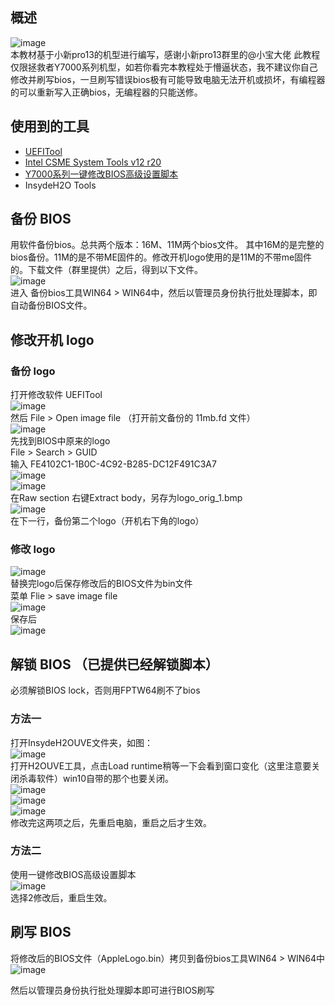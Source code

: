 ## 概述
![image](https://github.com/xiaoMGitHub/LEGION_Y7000Series_Hackintosh/blob/master/BIOS_Setup/Replce_Bios_Logo/Picture/apple_logo.jpg)  
本教材基于小新pro13的机型进行编写，感谢小新pro13群里的@小宝大佬
此教程仅限拯救者Y7000系列机型，如若你看完本教程处于懵逼状态，我不建议你自己修改并刷写bios，一旦刷写错误bios极有可能导致电脑无法开机或损坏，有编程器的可以重新写入正确bios，无编程器的只能送修。

## 使用到的工具
* [UEFITool](https://github.com/LongSoft/UEFITool/releases)
* [Intel CSME System Tools v12 r20](https://comsystem-tlt.ru/obzori/me-txe-region)
* [Y7000系列一键修改BIOS高级设置脚本](https://github.com/xiaoMGitHub/LEGION_Y7000Series_Hackintosh/raw/master/BIOS_Setup/Y7000%E7%B3%BB%E5%88%97%E4%B8%80%E9%94%AE%E4%BF%AE%E6%94%B9BIOS%E9%AB%98%E7%BA%A7%E9%80%89%E9%A1%B9_20200412.zip)
* InsydeH2O Tools


## 备份 BIOS
用软件备份bios。总共两个版本：16M、11M两个bios文件。
其中16M的是完整的bios备份。11M的是不带ME固件的。修改开机logo使用的是11M的不带me固件的。下载文件（群里提供）之后，得到以下文件。  
![image](https://github.com/xiaoMGitHub/LEGION_Y7000Series_Hackintosh/blob/master/BIOS_Setup/Replce_Bios_Logo/Picture/Step_0.png)  
进入 备份bios工具WIN64 > WIN64中，然后以管理员身份执行批处理脚本，即自动备份BIOS文件。

## 修改开机 logo

### 备份 logo

打开修改软件 UEFITool  
![image](https://github.com/xiaoMGitHub/LEGION_Y7000Series_Hackintosh/blob/master/BIOS_Setup/Replce_Bios_Logo/Picture/Step_1.png)  
然后 File > Open image file （打开前文备份的 11mb.fd 文件）  
![image](https://github.com/xiaoMGitHub/LEGION_Y7000Series_Hackintosh/blob/master/BIOS_Setup/Replce_Bios_Logo/Picture/Step_2.png)  
先找到BIOS中原来的logo  
File > Search > GUID  
输入 FE4102C1-1B0C-4C92-B285-DC12F491C3A7  
![image](https://github.com/xiaoMGitHub/LEGION_Y7000Series_Hackintosh/blob/master/BIOS_Setup/Replce_Bios_Logo/Picture/Step_3.png)  
![image](https://github.com/xiaoMGitHub/LEGION_Y7000Series_Hackintosh/blob/master/BIOS_Setup/Replce_Bios_Logo/Picture/Step_4.png)   
在Raw section 右键Extract body，另存为logo_orig_1.bmp  
![image](https://github.com/xiaoMGitHub/LEGION_Y7000Series_Hackintosh/blob/master/BIOS_Setup/Replce_Bios_Logo/Picture/Step_5.png)   
在下一行，备份第二个logo（开机右下角的logo）

### 修改 logo

![image](https://github.com/xiaoMGitHub/LEGION_Y7000Series_Hackintosh/blob/master/BIOS_Setup/Replce_Bios_Logo/Picture/Step_6.png)   
替换完logo后保存修改后的BIOS文件为bin文件  
菜单 Flie > save image file  
![image](https://github.com/xiaoMGitHub/LEGION_Y7000Series_Hackintosh/blob/master/BIOS_Setup/Replce_Bios_Logo/Picture/Step_7.png)   
保存后  
![image](https://github.com/xiaoMGitHub/LEGION_Y7000Series_Hackintosh/blob/master/BIOS_Setup/Replce_Bios_Logo/Picture/Step_8.png)

## 解锁 BIOS （已提供已经解锁脚本）

必须解锁BIOS lock，否则用FPTW64刷不了bios 

### 方法一
打开InsydeH2OUVE文件夹，如图：  
![image](https://github.com/xiaoMGitHub/LEGION_Y7000Series_Hackintosh/blob/master/BIOS_Setup/Replce_Bios_Logo/Picture/Step_9.png)  
打开H2OUVE工具，点击Load runtime稍等一下会看到窗口变化（这里注意要关闭杀毒软件）win10自带的那个也要关闭。  
![image](https://github.com/xiaoMGitHub/LEGION_Y7000Series_Hackintosh/blob/master/BIOS_Setup/Replce_Bios_Logo/Picture/Step_10.png)   
![image](https://github.com/xiaoMGitHub/LEGION_Y7000Series_Hackintosh/blob/master/BIOS_Setup/Replce_Bios_Logo/Picture/Step_11.png)   
![image](https://github.com/xiaoMGitHub/LEGION_Y7000Series_Hackintosh/blob/master/BIOS_Setup/Replce_Bios_Logo/Picture/Step_12.png)   
修改完这两项之后，先重启电脑，重启之后才生效。  

### 方法二
使用一键修改BIOS高级设置脚本  
![image](https://github.com/xiaoMGitHub/LEGION_Y7000Series_Hackintosh/blob/master/BIOS_Setup/Replce_Bios_Logo/Picture/Step_14.png)  
选择2修改后，重启生效。

## 刷写 BIOS
将修改后的BIOS文件（AppleLogo.bin）拷贝到备份bios工具WIN64 > WIN64中  
![image](https://github.com/xiaoMGitHub/LEGION_Y7000Series_Hackintosh/blob/master/BIOS_Setup/Replce_Bios_Logo/Picture/Step_13.png)     

然后以管理员身份执行批处理脚本即可进行BIOS刷写  


